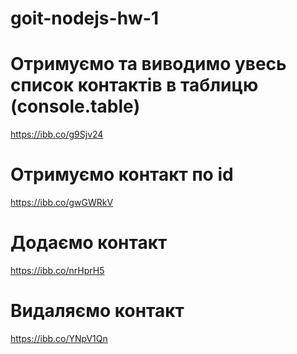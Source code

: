 # goit-nodejs-hw-1

# Отримуємо та виводимо увесь список контактів в таблицю (console.table)

https://ibb.co/g9Sjv24

# Отримуємо контакт по id

https://ibb.co/gwGWRkV

# Додаємо контакт

https://ibb.co/nrHprH5

# Видаляємо контакт

https://ibb.co/YNpV1Qn
